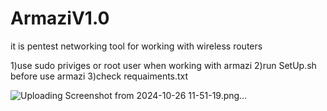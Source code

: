 # ArmaziV1.0
it is pentest networking tool for working with wireless routers


1)use sudo priviges or root user when working with armazi
2)run SetUp.sh before use armazi
3)check requaiments.txt

![Uploading Screenshot from 2024-10-26 11-51-19.png…]()

